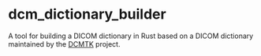 # dcm_dictionary_builder

A tool for building a DICOM dictionary in Rust based on a DICOM dictionary maintained by the [DCMTK](https://github.com/DCMTK/dcmtk) project.

